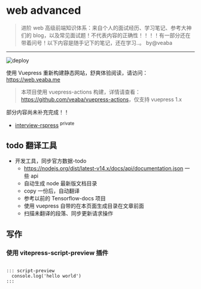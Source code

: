 # web advanced

> 进阶 web 高级前端知识体系：来自个人的面试经历、学习笔记、参考大神们的 blog，以及常见面试题！不代表内容的正确性！！！！有一部分还在带着问号！以下内容是随手记下的笔记，还在学习..。 by@veaba

---

![deploy](https://github.com/veaba/web-advanced/actions/workflows/deploy.yml/badge.svg)

使用 Vuepress 重新构建静态网站，舒爽体验阅读，请访问：https://web.veaba.me

> 本项目使用 vuepress-actions 构建，详情请查看：<https://github.com/veaba/vuepress-actions>，仅支持 vuepress 1.x

部分内容尚未补充完成！！

- [interview-rspress](https://github.com/veaba/interview-rspress) <sup>private</sup>

## todo 翻译工具

- 开发工具，同步官方数据-todo
  - <https://nodejs.org/dist/latest-v14.x/docs/api/documentation.json> 一些 api
  - 自动生成 node 最新版文档目录
  - copy 一份后，自动翻译
  - 参考以前的 Tensorflow-docs 项目
  - 使用 vuepress 自带的在本页面生成目录在文章前面
  - 扫描未翻译的段落、同步更新请求操作

## 写作

### 使用 vitepress-script-preview 插件

```shell

::: script-preview
  console.log('hello world')
:::

```
